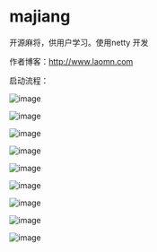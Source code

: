 # majiang
开源麻将，供用户学习。使用netty 开发

作者博客：http://www.laomn.com


启动流程：
 
 ![image](https://github.com/henanren/majiang/jpg/boss.jpg)

 ![image](https://github.com/henanren/majiang/jpg/gaetway.jpg)

 ![image](https://github.com/henanren/majiang/jpg/sence.jpg)

 ![image](https://github.com/henanren/majiang/jpg/gate1.jpg)

 ![image](https://github.com/henanren/majiang/jpg/client.jpg)

 ![image](https://github.com/henanren/majiang/jpg/game.jpg)

 ![image](https://github.com/henanren/majiang/jpg/game2.jpg)

 ![image](https://github.com/henanren/majiang/jpg/game3.jpg)

  ![image](https://github.com/henanren/majiang/jpg/game4.jpg)